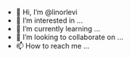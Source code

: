 - 👋 Hi, I’m @linorlevi
- 👀 I’m interested in ...
- 🌱 I’m currently learning ...
- 💞️ I’m looking to collaborate on ...
- 📫 How to reach me ...

<!---
linorlevi/linorlevi is a ✨ special ✨ repository because its `README.md` (this file) appears on your GitHub profile.
You can click the Preview link to take a look at your changes.
--->
